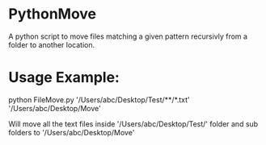 # PythonMove

A python script to move files matching a given pattern recursivly from a folder to another location.

# Usage Example: 

python FileMove.py '/Users/abc/Desktop/Test/**/*.txt' '/Users/abc/Desktop/Move'

Will move all the text files inside '/Users/abc/Desktop/Test/' folder and sub folders to '/Users/abc/Desktop/Move'
